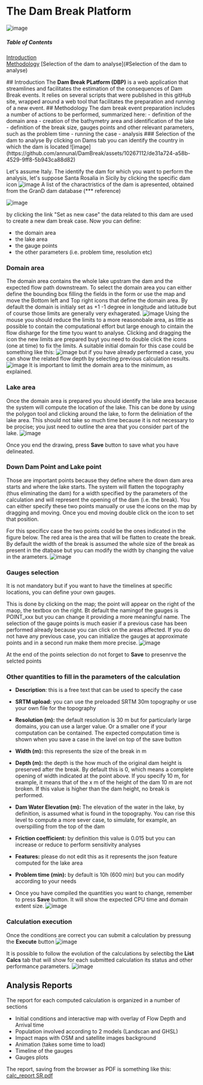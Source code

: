 # The Dam Break Platform
![image](https://github.com/annunal/DamBreak/assets/10267112/5d93957e-f867-41aa-ae1c-f979a49bc972)
##### Table of Contents  
[Introduction](#Introduction)  
[Methodology](#Methodology)
[Selection of the dam to analyse](#Selection of the dam to analyse)

<a name="Introduction"/>
## Introduction
The <b>Dam Break PLatform (DBP)</b> is a web application that streamlines and facilitates the estimation of the consequences of Dam Break events. It relies on several scripts that were published in this gitHub site, wrapped around a web tool that facilitates the preparation and running of a new event.

<a name="Methodology"/>
## Methodology
The dam break event preparation includes a number of actions to be performed, summarized here:
- definition of the domain area
- creation of the bathymetry area and identification of the lake
- definition of the break size,  gauges points and other relevant parameters, such as the problem time
- running the case
- analysis
<a name="#Selection of the dam to analyse"/>
### Selection of the dam to analyse
By clicking on Dams tab you can identify the country in which the dam is located
![image](https://github.com/annunal/DamBreak/assets/10267112/de31a724-a58b-4529-9ff8-5b943ca88d82)

Let's assume Italy.  The identify the dam for which you want to perform the analysis, let's suppose Santa Rosalia in Sicily  by clicking the specific dam icon
![image](https://github.com/annunal/DamBreak/assets/10267112/88c9d26e-f347-4585-a589-7b6fb9a004cf)
A list of the charactristics of the dam is apresented, obtained from the GranD dam database (*** reference)

![image](https://github.com/annunal/DamBreak/assets/10267112/567515e0-b440-46ce-af3a-34a11c5ddb10)

by clicking the link "Set as new case" the data related to this dam are used to create a new dam break case.
Now you can define:
- the domain area
- the lake area
- the gauge points
- the other parameters (i.e. problem time, resolution etc)

### Domain area
The domain area contains the whole lake upstram the dam and the expected flow path downstream. To select the domain area you can either define the bounding box filling the fields in the form or use the map and move the Bottom left and Top right icons that define the domain area.  By default the domain is initialy set as +1 -1 degree in longitude and latitude but of course those limits are generally very exhagerated.
![image](https://github.com/annunal/DamBreak/assets/10267112/08b1fef9-ee85-4c20-bf49-6046f4a7ab82)
Using the mouse you should reduce the limits to a more reasonobale area,  as little as possible to contain the computational effort but large enough to cintain the flow disharge for the time tyou want to analyse.
Clicking and dragging the icon the new limits are prepared buyt you need to double click the icons (one at time) to fix the limits.
A suitable initial domain for this case could be something like this:
![image](https://github.com/annunal/DamBreak/assets/10267112/5cfbd0e1-ae8c-43b2-94b1-ec54072e502b)
but if you have already performed a case, you can show the related flow depth by selecting previous calculation results.
![image](https://github.com/annunal/DamBreak/assets/10267112/33a689f8-a32c-4966-b13e-1a46b252f800)
It is important to limit the domain area to the minimum, as explained.

### Lake area
Once the domain area is prepared you should identify the lake area because the system will compute the location of the lake. This can be done by using the polygon tool and clicking around the lake, to form the deliniation of the lake area. This should not take so much time because it is not necessary to be procise; you just need to outline the area that you consider part of the lake.
![image](https://github.com/annunal/DamBreak/assets/10267112/f9095aee-ebcd-45ca-985e-4950815f6d99)

Once you end the drawing, press **Save**  button to save what you have delineated.

### Down Dam Point and Lake point
Those are important points because they define where the down dam area starts and where the lake starts. The system will flatten the topography (thus eliminating the dam) for a width specified by the parameters of the calculation and will  represent the opening of the dam (i.e. the break). You can either specify these two points manually or use the icons on the map by dragging and moving. Once you end moving double click on the icon to set that position.

For this specificv case the  two points could be the ones indicated in the figure below. The red area is the area that will be flatten to create the break.  By default the width of the break is assumed the whole size of the break as present in the dtabase but you can modify the width by changing the value in the arameters.
![image](https://github.com/annunal/DamBreak/assets/10267112/6bbbfcea-4c43-4179-91be-3bb02ce83cf9)

### Gauges selection
It is not mandatory but if you want to have the timelines at specific locations, you can define your own gauges. 

This is done by clicking on the map; the point will appear on the right of the maop, the textbox on the right. Bt default the namingof the gauges is POINT_xxx but you can change it providing a more meaningful name. The selection of the gauge points is much easier if a previous case has been performed already because you can click on the areas affected. If you do not have any previous case, you can initialize the gauges at approximate points and in a second run make them more precise.
![image](https://github.com/annunal/DamBreak/assets/10267112/12ccebe5-a72f-451f-9b9b-b9a6e33b72da)

At the end of the points selection do not forget to **Save** to presenrve the selcted points

### Other quantities to fill in the parameters of the calculation
- **Description**:  this is a free text that can be used to specify the case
- **SRTM upload:** you can use the preloaded SRTM 30m topography or use your own file for the topography
- **Resolution (m):** the default resolution is 30 m but for particularly large domains, you can use a larger value. Or a smaller one if your computation can be contained. The expected computation time is shown when you save a case in the lavel on top of the save button
- **Width (m):** this represents the size of the break in m
- **Depth (m):** the depth is the how much of the original dam height is preserved after the break. By default this is 0, which means a complete opening of width indicated at the point above. If you specify 10 m, for example, it means that of the x m of the height of the dam 10 m are not broken. If this value is higher than the dam height, no break is performed.
- **Dam Water Elevation (m):**  The elevation of the water in the lake, by definition, is assumed what is found in the topography.  You can rise this level to compute a more sever case, to simulate, for example, an overspilling from the top of the dam
- **Friction coefficient:**  by definition this value is 0.015 but you can increase or reduce to perform sensitivity analyses
- **Features:** please do not edit this as it represents the json feature computed for the lake area
- **Problem time (min):** by default is 10h (600 min) but you can modify according to your needs

- Once you have compiled the quantities you want to change,  remember to press **Save** button. It will show the expected CPU time and domain extent size.
  ![image](https://github.com/annunal/DamBreak/assets/10267112/346fe041-3139-41dc-bffd-5eb800f8fe49)
  

### Calculation execution
Once the conditions are correct  you can submit a calculation by pressung the **Execute** button
![image](https://github.com/annunal/DamBreak/assets/10267112/0dd6aa76-f708-441b-a833-a20a8e02878d)

It is possible to follow the evolution of the calculations by selectibg the **List Calcs** tab that will show for each submitted calculation its status and other performance parameters.
![image](https://github.com/annunal/DamBreak/assets/10267112/40eeec39-b4d1-4437-87e7-08e64bfd910d)

## Analysis Reports
The report for each computed calculation is organized in a number of sections

- Initial conditions and interactive map with overlay of Flow Depth and Arrival time
- Population involved according to 2 models (Landscan and GHSL)
- Impact maps with OSM and satellite images background
- Animation (takes some time to load)
- Timeline of the gauges
- Gauges plots

The report, saving from the browser as PDF is something like this:
[calc_report SR.pdf](https://github.com/annunal/DamBreak/files/12892875/calc_report.SR.pdf)











